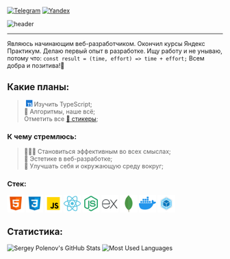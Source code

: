[![Telegram](https://img.shields.io/badge/Telegram-blue?style=flat-square&logo=telegram)](https://t.me/Sengeer) [![Yandex](https://img.shields.io/badge/sergey.polenov%40ya.ru-FFD111?style=flat-square)](mailto:sergey.polenov@ya.ru) 

![header](https://capsule-render.vercel.app/api?type=venom&color=0:FF318C,100:8A5CF5&fontColor=30363D&text=Hello%20World&height=150&fontSize=60&desc=I%27m%20Sergey&descAlignY=75&descAlign=60)

---

Являюсь начинающим веб-разработчиком. Окончил курсы Яндекс Практикум. Делаю первый опыт в разработке. Ищу работу и не унываю, потому что: `const result = (time, effort) => time + effort;` Всем добра и позитива!💎

## Какие планы:
> &nbsp;<img alt="Иконка TypeScript" width="15" height="15" src="/assets/icons/icon-typescript.png" /> Изучить TypeScript;\
> 🔄 Алгоритмы, наше всё;\
> Отметить все [🎫 стикеры](https://miro.com/app/board/uXjVNHxhl30=/?share_link_id=162594989692);

### К чему стремлюсь:

> 🦸🏻‍♂ Становиться эффективным во всех смыслах;\
> 🗿 Эстетике в веб-разработке;\
> 🦾 Улучшать себя и окружающую среду вокруг;

### Стек:
<img alt="Иконка HTML" width="40" height="40" src="/assets/icons/icon-html.png" /> <img alt="Иконка CSS" width="40" height="40" src="/assets/icons/icon-css.png" /> <img alt="Иконка JS" width="40" height="40" src="/assets/icons/icon-javascript.png" /> <img alt="Иконка React" width="40" height="40" src="/assets/icons/icon-react.png" /> <img alt="Иконка Node.js" width="40" height="40" src="/assets/icons/icon-nodejs.png" /> <img alt="Иконка Express" width="40" height="40" src="/assets/icons/icon-express.png" /> <img alt="Иконка MongoDB" width="40" height="40" src="/assets/icons/icon-mongodb.png" /> <img alt="Иконка Docker" width="40" height="40" src="/assets/icons/icon-docker.png" /> <img alt="Иконка Webpack" width="40" height="40" src="/assets/icons/icon-webpack.png" />

## Статистика:

![Sergey Polenov's GitHub Stats](https://github-readme-stats.vercel.app/api?username=sengeer&show_icons=true&hide=contribs&theme=jolly) ![Most Used Languages](https://github-readme-stats.vercel.app/api/top-langs/?username=sengeer&layout=donut&theme=jolly)
